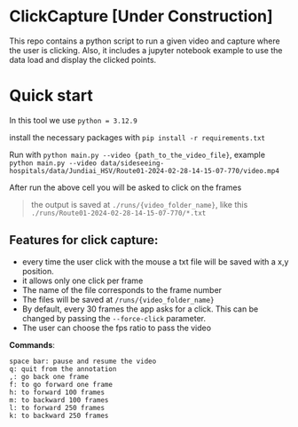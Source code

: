 # ClickCapture [Under Construction]


This repo contains a python script to run a given video and capture where the user is clicking. Also, it includes a jupyter notebook example to use the data load and display the clicked points.


# Quick start

In this tool we use `python = 3.12.9`

install the necessary packages with `pip install -r requirements.txt`

Run with `python main.py --video {path_to_the_video_file}`, example `python main.py --video data/sideseeing-hospitals/data/Jundiai_HSV/Route01-2024-02-28-14-15-07-770/video.mp4`

After run the above cell you will be asked to click on the frames
> the output is saved at `./runs/{video_folder_name}`, like this `./runs/Route01-2024-02-28-14-15-07-770/*.txt`

## Features for click capture:

- every time the user click with the mouse a txt file will be saved with a x,y position.
- it allows only one click per frame
- The name of the file corresponds to the frame number
- The files will be saved at `/runs/{video_folder_name}`
- By default, every 30 frames the app asks for a click. This can be changed by passing the `--force-click` parameter.
- The user can choose the fps ratio to pass the video


**Commands**: 

```
space bar: pause and resume the video
q: quit from the annotation
,: go back one frame
f: to go forward one frame
h: to forward 100 frames
m: to backward 100 frames
l: to forward 250 frames
k: to backward 250 frames
```